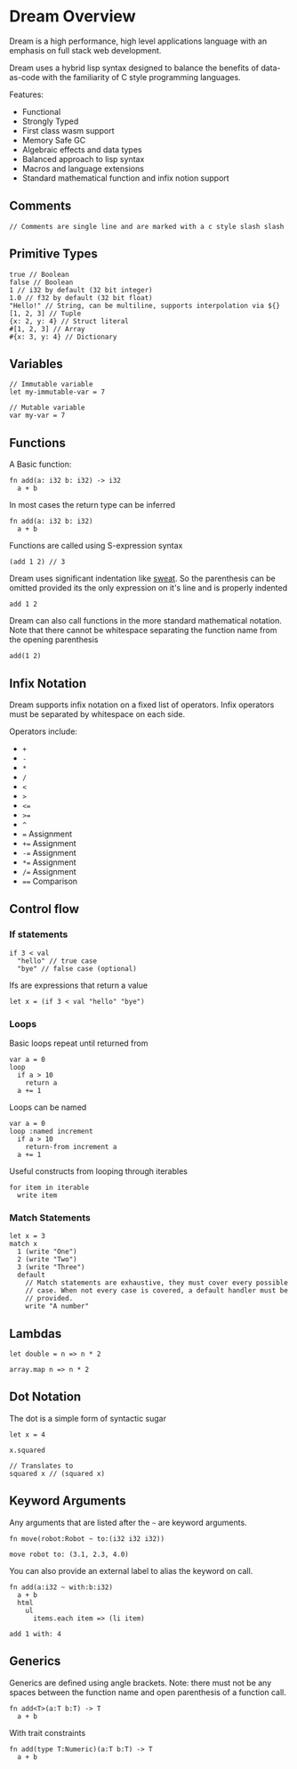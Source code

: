 # Dream Overview

Dream is a high performance, high level applications language with an emphasis on full stack web development.

Dream uses a hybrid lisp syntax designed to balance the benefits of data-as-code with the familiarity of C style programming languages.

Features:

- Functional
- Strongly Typed
- First class wasm support
- Memory Safe GC
- Algebraic effects and data types
- Balanced approach to lisp syntax
- Macros and language extensions
- Standard mathematical function and infix notion support

## Comments

```
// Comments are single line and are marked with a c style slash slash
```

## Primitive Types

```
true // Boolean
false // Boolean
1 // i32 by default (32 bit integer)
1.0 // f32 by default (32 bit float)
"Hello!" // String, can be multiline, supports interpolation via ${}
[1, 2, 3] // Tuple
{x: 2, y: 4} // Struct literal
#[1, 2, 3] // Array
#{x: 3, y: 4} // Dictionary
```

## Variables

```
// Immutable variable
let my-immutable-var = 7

// Mutable variable
var my-var = 7
```

## Functions

A Basic function:

```
fn add(a: i32 b: i32) -> i32
  a + b
```

In most cases the return type can be inferred

```
fn add(a: i32 b: i32)
  a + b
```

Functions are called using S-expression syntax

```
(add 1 2) // 3
```

Dream uses significant indentation like [sweat](https://dwheeler.com/readable/sweet-expressions.html). So the parenthesis can be omitted provided its the only expression on it's line and is properly indented

```
add 1 2
```

Dream can also call functions in the more standard mathematical notation. Note that there cannot be whitespace separating the function name from the opening parenthesis

```
add(1 2)
```

## Infix Notation

Dream supports infix notation on a fixed list of operators. Infix operators must be separated by whitespace on each side.

Operators include:

- `+`
- `-`
- `*`
- `/`
- `<`
- `>`
- `<=`
- `>=`
- `^`
- `=` Assignment
- `+=` Assignment
- `-=` Assignment
- `*=` Assignment
- `/=` Assignment
- `==` Comparison

## Control flow

### If statements

```
if 3 < val
  "hello" // true case
  "bye" // false case (optional)
```

Ifs are expressions that return a value

```
let x = (if 3 < val "hello" "bye")
```

### Loops

Basic loops repeat until returned from

```
var a = 0
loop
  if a > 10
    return a
  a += 1
```

Loops can be named

```
var a = 0
loop :named increment
  if a > 10
    return-from increment a
  a += 1
```

Useful constructs from looping through iterables

```
for item in iterable
  write item
```

### Match Statements

```
let x = 3
match x
  1 (write "One")
  2 (write "Two")
  3 (write "Three")
  default
    // Match statements are exhaustive, they must cover every possible
    // case. When not every case is covered, a default handler must be
    // provided.
    write "A number"
```

## Lambdas

```
let double = n => n * 2

array.map n => n * 2
```

## Dot Notation

The dot is a simple form of syntactic sugar

```
let x = 4

x.squared

// Translates to
squared x // (squared x)
```

## Keyword Arguments

Any arguments that are listed after the `~` are keyword arguments.

```
fn move(robot:Robot ~ to:(i32 i32 i32))

move robot to: (3.1, 2.3, 4.0)
```

You can also provide an external label to alias the keyword on call.

```
fn add(a:i32 ~ with:b:i32)
  a + b
  html
    ul
      items.each item => (li item)

add 1 with: 4
```

## Generics

Generics are defined using angle brackets. Note: there must not be any
spaces between the function name and open parenthesis of a function call.

```
fn add<T>(a:T b:T) -> T
  a + b
```

With trait constraints

```
fn add(type T:Numeric)(a:T b:T) -> T
  a + b
```
